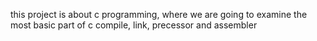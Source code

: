 this project is about c programming, where we are going to examine the most basic part of c compile, link, precessor and assembler

